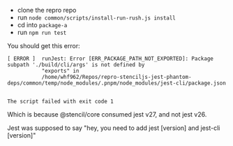 * clone the repro repo
* run `node common/scripts/install-run-rush.js install`
* cd into `package-a`
* run `npm run test`

You should get this error:

```
[ ERROR ]  runJest: Error [ERR_PACKAGE_PATH_NOT_EXPORTED]: Package subpath './build/cli/args' is not defined by
           "exports" in
           /home/whf962/Repos/repro-stenciljs-jest-phantom-deps/common/temp/node_modules/.pnpm/node_modules/jest-cli/package.json


The script failed with exit code 1
```

Which is because @stencil/core consumed jest v27, and not jest v26.

Jest was supposed to say "hey, you need to add jest [version] and jest-cli [version]"
